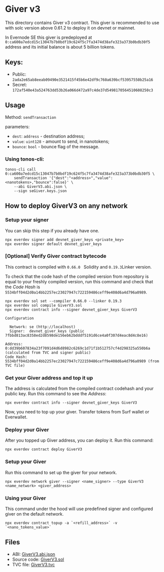 # Giver v3

This directory contains Giver v3 contract. This giver is recommended to use with solc version above 0.61.2 to deploy it on devnet or mainnet.

In Evernode SE this giver is predeployed at `0:ca600a7edcd15c13047b7b0bdf19c624f5c7fa3474d38afe323a373b0bdb30f5` address 
and its initial balance is about 5 billion tokens. 

## Keys:
* Public: `2ada2e65ab8eeab09490e3521415f45b6e42df9c760a639bcf53957550b25a16`
* Secret: `172af540e43a524763dd53b26a066d472a97c4de37d5498170564510608250c3`

## Usage
Method: `sendTransaction`

parameters: 
* `dest`: `address` - destination address;
* `value`: `uint128` - amount to send, in nanotokens;
* `bounce`: `bool` - bounce flag of the message.

### Using tonos-cli:
```commandline
tonos-cli call 0:ca600a7edcd15c13047b7b0bdf19c624f5c7fa3474d38afe323a373b0bdb30f5 \
    sendTransaction '{"dest":"<address>","value":<nanotokens>,"bounce":false}' \
    --abi GiverV3.abi.json \
    --sign seGiver.keys.json
```

## How to deploy GiverV3 on any network

### Setup your signer
You can skip this step if you already have one. 
```shell
npx everdev signer add devnet_giver_keys <private_key>
npx everdev signer default devnet_giver_keys
```

### [Optional] Verify Giver contract bytecode
This contract is compiled with `0.66.0 ` Solidity and `0.19.3`Linker version.

To check that the code hash of the compiled version from repository is equal to your freshly compiled version, run this command and check that the *Code Hash* is
`5534bff04d2d0a14bb2257ec23027947c722159486ceff9e408d6a4d796a0989`. 

```shell
npx everdev sol set --compiler 0.66.0 --linker 0.19.3
npx everdev sol compile GiverV3.sol
npx everdev contract info --signer devnet_giver_keys GiverV3

Configuration

  Network: se (http://localhost)
  Signer:  devnet_giver_keys (public 7fbbd813ac8358ed2d8598de156eb62bdddf5191d6ce4a0f307d4eac8d4c8e16)

Address:   0:dd39b607834a23f7091d4d6d8982c6269c1d71f1b512757cf4d298325a550b6a (calculated from TVC and signer public)
Code Hash: 5534bff04d2d0a14bb2257ec23027947c722159486ceff9e408d6a4d796a0989 (from TVC file)
```

### Get your Giver address and top it up
The address is calculated from the compiled contract codehash and your public key.
Run this command to see the *Address*:
```shell
npx everdev contract info --signer devnet_giver_keys GiverV3
```
Now, you need to top up your giver. Transfer tokens from Surf wallet or Everwallet.


### Deploy your Giver
After you topped up Giver address, you can deploy it.
Run this command:
```shell
npx everdev contract deploy GiverV3
```

### Setup your Giver
Run this command to set up the giver for your network. 

```shell
npx everdev network giver --signer <name_signer> --type GiverV3 <name_network> <giver_address>
```

### Using your Giver
This command under the hood will use predefined signer and configured giver on the default network.
```
npx everdev contract topup -a `<refill_address>` -v `<nano_tokens_value>`
```

## Files
* ABI: [GiverV3.abi.json](GiverV3.abi.json)
* Source code: [GiverV3.sol](GiverV3.sol)
* TVC file: [GiverV3.tvc](GiverV3.tvc)
